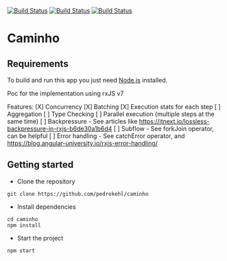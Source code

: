 [![Build Status](https://github.com/pedrokehl/caminho/workflows/Build/badge.svg)](https://github.com/pedrokehl/caminho/actions)
[![Build Status](https://github.com/pedrokehl/caminho/workflows/Lint/badge.svg)](https://github.com/pedrokehl/caminho/actions)
[![Build Status](https://github.com/pedrokehl/caminho/workflows/Test/badge.svg)](https://github.com/pedrokehl/caminho/actions)

# Caminho


## Requirements
To build and run this app you just need [Node.js](https://nodejs.org/en/) installed.

Poc for the implementation using rxJS v7

Features:
[X] Concurrency
[X] Batching
[X] Execution stats for each step
[ ] Aggregation
[ ] Type Checking
[ ] Parallel execution (multiple steps at the same time)
[ ] Backpressure - See articles like https://itnext.io/lossless-backpressure-in-rxjs-b6de30a1b6d4
[ ] Subflow - See forkJoin operator, can be helpful
[ ] Error handling - See catchError operator, and https://blog.angular-university.io/rxjs-error-handling/

## Getting started
- Clone the repository
```
git clone https://github.com/pedrokehl/caminho
```
- Install dependencies
```
cd caminho
npm install
```
- Start the project
```
npm start
```
